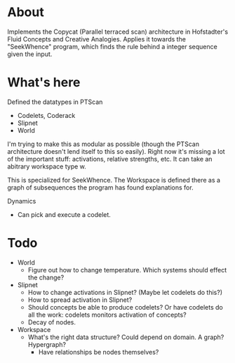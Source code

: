 About
=====

Implements the Copycat (Parallel terraced scan) architecture in Hofstadter's Fluid Concepts and Creative Analogies. Applies it towards the "SeekWhence" program, which finds the rule behind a integer sequence given the input.

What's here
===========

Defined the datatypes in PTScan

* Codelets, Coderack
* Slipnet
* World

I'm trying to make this as modular as possible (though the PTScan architecture doesn't lend itself to this so easily). Right now it's missing a lot of the important stuff: activations, relative strengths, etc. It can take an abitrary workspace type w.

This is specialized for SeekWhence. The Workspace is defined there as a graph of subsequences the program has found explanations for.

Dynamics

* Can pick and execute a codelet.

Todo
====

* World
  * Figure out how to change temperature. Which systems should effect the change?
* Slipnet
  * How to change activations in Slipnet? (Maybe let codelets do this?)
  * How to spread activation in Slipnet?
  * Should concepts be able to produce codelets? Or have codelets do all the work: codelets monitors activation of concepts?
  * Decay of nodes.
* Workspace
  * What's the right data structure? Could depend on domain. A graph? Hypergraph?
    * Have relationships be nodes themselves?
